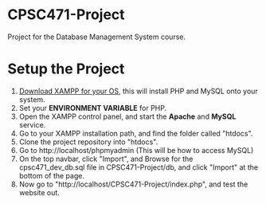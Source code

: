 # CPSC471-Project
Project for the Database Management System course.

# Setup the Project

1. [Download XAMPP for your OS](https://www.apachefriends.org/), this will install PHP and MySQL onto your system.
2. Set your **ENVIRONMENT VARIABLE** for PHP.
3. Open the XAMPP control panel, and start the **Apache** and **MySQL** service.
4. Go to your XAMPP installation path, and find the folder called "htdocs".
5. Clone the project repository into "htdocs".
6. Go to http://localhost/phpmyadmin (This will be how to access MySQL)
7. On the top navbar, click "Import", and Browse for the cpsc471_dev_db.sql file in CPSC471-Project/db, and click "Import" at the bottom of the page.
8. Now go to "http://localhost/CPSC471-Project/index.php", and test the website out.
